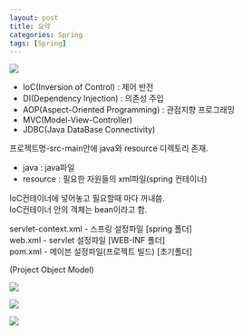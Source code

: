 ```yaml
---
layout: post
title: 요약
categories: Spring
tags: [Spring]
---
```


![](https://img1.daumcdn.net/thumb/R1280x0/?scode=mtistory2&fname=https%3A%2F%2Fblog.kakaocdn.net%2Fdn%2FoNmcO%2FbtqHMwjuWFE%2F8BsJctMOhH59HvkZvjjZBK%2Fimg.png)

- IoC(Inversion of Control) : 제어 반전
- DI(Dependency Injection) : 의존성 주입
- AOP(Aspect-Oriented Programming) : 관점지향 프로그래밍
- MVC(Model-View-Controller)
- JDBC(Java DataBase Connectivity)

프로젝트명-src-main안에 java와 resource 디렉토리 존재.
- java : java파일
- resource : 필요한 자원들의 xml파일(spring 컨테이너)


IoC컨테이너에 넣어놓고 필요할때 마다 꺼내씀.  
IoC컨테이너 안의 객체는 bean이라고 함.

servlet-context.xml - 스프링 설정파일 \[spring 폴더\]  
web.xml - servlet 설정파일 \[WEB-INF 폴더\]  
pom.xml - 메이븐 설정파일(프로젝트 빌드) \[초기폴더\]

(Project Object Model)

![](https://img1.daumcdn.net/thumb/R1280x0/?scode=mtistory2&fname=https%3A%2F%2Fblog.kakaocdn.net%2Fdn%2FKbMcN%2FbtqDwEMLA89%2FZT5qMepnNwI2nshmEcpKNK%2Fimg.png)

![](https://img1.daumcdn.net/thumb/R1280x0/?scode=mtistory2&fname=https%3A%2F%2Fblog.kakaocdn.net%2Fdn%2FdKHMi9%2FbtqDCZvv0c0%2Fe0CUFw59SKdOABYGeZXQOK%2Fimg.png)

![](https://img1.daumcdn.net/thumb/R1280x0/?scode=mtistory2&fname=https%3A%2F%2Fblog.kakaocdn.net%2Fdn%2Fb4MBhL%2FbtqIh0b2xoZ%2FYlPzdzBldAAEzn98wQSd20%2Fimg.png)
